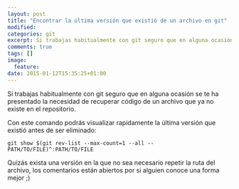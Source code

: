 ```yaml
---
layout: post
title: "Encontrar la última versión que existió de un archivo en git"
modified:
categories: git
excerpt: Si trabajas habitualmente con git seguro que en alguna ocasión se te ha presentado la necesidad de recuperar código
comments: true
tags: []
image:
  feature:
date: 2015-01-12T15:35:25+01:00
---
```


Si trabajas habitualmente con git seguro que en alguna ocasión se te ha presentado la necesidad de recuperar código de un archivo que ya no existe en el repositorio.

Con este comando podrás visualizar rapidamente la última versión que existió antes de ser eliminado:

````
git show $(git rev-list --max-count=1 --all -- PATH/TO/FILE)^:PATH/TO/FILE
````

Quizás exista una versión en la que no sea necesario repetir la ruta del archivo, los comentarios están abiertos por si alguien conoce una forma mejor ;)